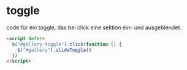 # toggle

code für ein toggle, das bei click eine sektion ein- und ausgeblendet.

```html
<script defer>
  $("#gallery-toggle").click(function () {
    $("#gallery").slideToggle()
  })
</script>
```
